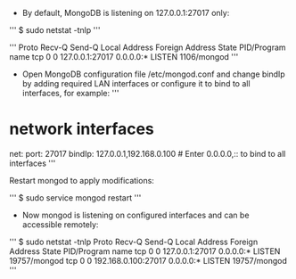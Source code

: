 - By default, MongoDB is listening on 127.0.0.1:27017 only:

'''
$ sudo netstat -tnlp
'''

'''
Proto Recv-Q Send-Q Local Address   Foreign Address State  PID/Program name
tcp        0      0 127.0.0.1:27017 0.0.0.0:*       LISTEN 1106/mongod
'''


- Open MongoDB configuration file /etc/mongod.conf and change bindIp by adding required LAN interfaces or configure it to bind to all interfaces, for example:
'''
# network interfaces
net:
  port: 27017
  bindIp: 127.0.0.1,192.168.0.100 # Enter 0.0.0.0,:: to bind to all interfaces
'''

Restart mongod to apply modifications:

'''
$ sudo service mongod restart
'''


- Now mongod is listening on configured interfaces and can be accessible remotely:

'''
$ sudo netstat -tnlp
Proto Recv-Q Send-Q Local Address       Foreign Address State  PID/Program name
tcp        0      0 127.0.0.1:27017     0.0.0.0:*       LISTEN 19757/mongod
tcp        0      0 192.168.0.100:27017 0.0.0.0:*       LISTEN 19757/mongod
'''
